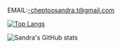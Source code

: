 EMAIL:-cheptoosandra.t@gmail.com


[![Top Langs](https://github-readme-stats.vercel.app/api/top-langs/?username=S-cheptoo&langs_count=8)](https://github.com/S-cheptoo/github-readme-stats)

![Sandra's GitHub stats](https://github-readme-stats.vercel.app/api?username=S-cheptoo&show_icons=true&theme=radical)
